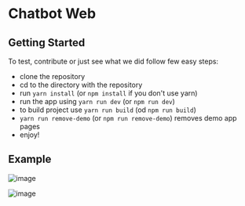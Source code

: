 # Chatbot Web

## Getting Started
To test, contribute or just see what we did follow few easy steps:
- clone the repository
- cd to the directory with the repository
- run `yarn install` (or `npm install` if you don't use yarn)
- run the app using `yarn run dev` (or `npm run dev`)
- to build project use `yarn run build` (od `npm run build`)
- `yarn run remove-demo` (or `npm run remove-demo`) removes demo app pages
- enjoy!

## Example 
![image](https://imgur.com/TGhqgd9.jpg)

![image](https://imgur.com/moiw7lp.jpg)
